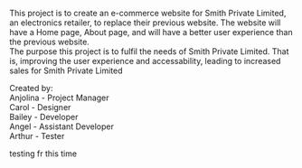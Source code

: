 This project is to create an e-commerce website for Smith Private Limited, an electronics retailer, to replace their previous website. The website will have a Home page, About page, and will have a better user experience than the previous website.  
The purpose this project is to fulfil the needs of Smith Private Limited. That is, improving the user experience and accessability, leading to increased sales for Smith Private Limited  

Created by:  
Anjolina - Project Manager  
Carol - Designer  
Bailey - Developer  
Angel - Assistant Developer  
Arthur - Tester

testing fr this time
